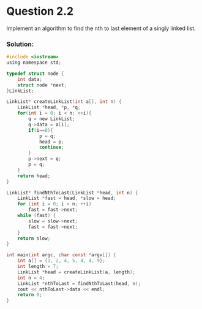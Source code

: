 # Question 2.2
Implement an algorithm to find the nth to last element of a singly linked list.

### Solution:
``` c
#include <iostream>
using namespace std;

typedef struct node {
	int data;
	struct node *next;
}LinkList;

LinkList* createLinkList(int a[], int n) {
	LinkList *head, *p, *q;
    for(int i = 0; i < n; ++i){
        q = new LinkList;
        q->data = a[i];
        if(i==0){
            p = q;
            head = p;
            continue;
        }
        p->next = q;
        p = q;
    }
    return head;
}

LinkList* findNthToLast(LinkList *head, int n) {
	LinkList *fast = head, *slow = head;
	for (int i = 0; i < n; ++i)
		fast = fast->next;
	while (fast) {
		slow = slow->next;
		fast = fast->next;
	}
	return slow;
}

int main(int argc, char const *argv[]) {
	int a[] = {1, 2, 4, 5, 4, 4, 9};
	int length = 7;
	LinkList *head = createLinkList(a, length);
	int n = 4;
	LinkList *nthToLast = findNthToLast(head, n);
	cout << nthToLast->data << endl;
	return 0;
}
```
<div id="disqus_thread"></div>
<script type="text/javascript">
    var disqus_shortname = 'algorithm-book';
    (function() {
        var dsq = document.createElement('script'); dsq.type = 'text/javascript'; dsq.async = true;
        dsq.src = '//' + disqus_shortname + '.disqus.com/embed.js';
        (document.getElementsByTagName('head')[0] || document.getElementsByTagName('body')[0]).appendChild(dsq);
    })();
</script>
